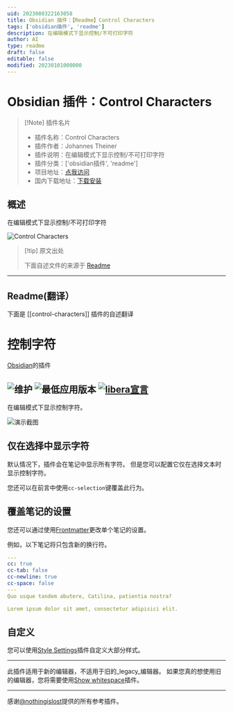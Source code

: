 ```yaml
---
uid: 2023080322163058
title: Obsidian 插件：【Readme】Control Characters
tags: ['obsidian插件', 'readme']
description: 在编辑模式下显示控制/不可打印字符
author: AI
type: readme
draft: false
editable: false
modified: 20230101000000
---
```


# Obsidian 插件：Control Characters

> [!Note] 插件名片
> - 插件名称：Control Characters
> - 插件作者：Johannes Theiner
> - 插件说明：在编辑模式下显示控制/不可打印字符
> - 插件分类：['obsidian插件', 'readme']
> - 项目地址：[点我访问](https://github.com/joethei/obsidian-control-characters)
> - 国内下载地址：[下载安装](https://pkmer.cn/products/plugin/pluginMarket/?control-characters)

## 概述

在编辑模式下显示控制/不可打印字符

![Control Characters](https://cdn.pkmer.cn/covers/control-characters.png!pkmer)

> [!tip] 原文出处
> 
>下面自述文件的来源于 [Readme](https://ghproxy.net/https://raw.githubusercontent.com/joethei/obsidian-control-characters/master/README.md)
> 

---

## Readme(翻译）

下面是 [[control-characters]] 插件的自述翻译


# 控制字符
[Obsidian](https://obsidian.md)的插件

![维护](https://shields.joethei.xyz:/maintenance/yes/2022)
![最低应用版本](https://shields.joethei.xyz/github/manifest-json/minAppVersion/joethei/obsidian-control-characters?label=最低支持的应用版本)
[![libera宣言](https://shields.joethei.xyz/badge/libera-manifesto-lightgrey.svg)](https://liberamanifesto.com)
---

在编辑模式下显示控制字符。

![演示截图](https://i.joethei.space/Obsidian_136foBrkZM.png)

## 仅在选择中显示字符

默认情况下，插件会在笔记中显示所有字符。
但是您可以配置它仅在选择文本时显示控制字符。

您还可以在前言中使用`cc-selection`键覆盖此行为。

## 覆盖笔记的设置

您还可以通过使用[Frontmatter](https://help.obsidian.md/Advanced+topics/YAML+front+matter)更改单个笔记的设置。

例如，以下笔记将只包含新的换行符。
```yaml
---
cc: true
cc-tab: false
cc-newline: true
cc-space: false
---
Quo usque tandem abutere, Catilina, patientia nostra?

Lorem ipsum dolor sit amet, consectetur adipisici elit.
```

## 自定义

您可以使用[Style Settings](https://github.com/mgmeyers/obsidian-style-settings)插件自定义大部分样式。

---

此插件适用于新的编辑器，不适用于旧的_legacy_编辑器。
如果您真的想使用旧的编辑器，您将需要使用[Show whitespace](https://github.com/deathau/cm-show-whitespace-obsidian)插件。

---

感谢[@nothingislost](https://github.com/nothingislost)提供的所有参考插件。



